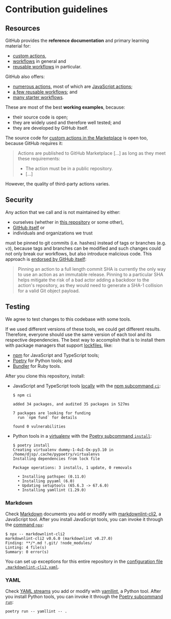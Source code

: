 # Contribution guidelines

## Resources

GitHub provides the **reference documentation** and primary learning material for:

- [custom actions](https://docs.github.com/en/actions/creating-actions/about-custom-actions),
- [workflows](https://docs.github.com/en/actions/using-workflows/about-workflows) in general and
- [reusable workflows](https://docs.github.com/en/actions/using-workflows/reusing-workflows) in particular.

GitHub also offers:

- [numerous actions](https://github.com/actions), most of which are [JavaScript actions](https://docs.github.com/en/actions/creating-actions/about-custom-actions#javascript-actions);
- [a few reusable workflows](https://github.com/actions/reusable-workflows); and
- [many starter workflows](https://github.com/actions/starter-workflows).

These are most of the best **working examples**, because:

- their source code is open;
- they are widely used and therefore well tested; and
- they are developed by GitHub itself.

The source code for [custom actions in the Marketplace](https://github.com/marketplace?type=actions) is open too, because GitHub requires it:

> Actions are published to GitHub Marketplace […] as long as they meet these requirements:
>
> - The action must be in a public repository.
> - […]

However, the quality of third-party actions varies.

## Security

Any action that we call and is not maintained by either:

- ourselves (whether in [this repository](../actions) or some other),
- [GitHub itself](https://github.com/actions) or
- individuals and organizations we trust

must be pinned to git commits (i.e. hashes) instead of tags or branches (e.g. `v3`),
because tags and branches can be modified and such changes could not only break our workflows, but also introduce malicious code.
This approach is [endorsed by GitHub itself](https://docs.github.com/en/actions/security-guides/security-hardening-for-github-actions#using-third-party-actions):

> Pinning an action to a full length commit SHA is currently the only way to use an action as an immutable release.
> Pinning to a particular SHA helps mitigate the risk of a bad actor adding a backdoor to the action's repository, as they would need to generate a SHA-1 collision for a valid Git object payload.

## Testing

We agree to test changes to this codebase with some tools.

If we used different versions of these tools, we could get different results.
Therefore, everyone should use the same version of each tool and its respective dependencies.
The best way to accomplish that is to install them with package managers that support [lockfiles](https://blog.shalvah.me/posts/understanding-lockfiles), like:

- [npm](https://docs.npmjs.com/cli/v9/commands/npm) for JavaScript and TypeScript tools;
- [Poetry](https://python-poetry.org/) for Python tools; and
- [Bundler](https://bundler.io/) for Ruby tools.

After you clone this repository, install:

- JavaScript and TypeScript tools [locally](https://docs.npmjs.com/downloading-and-installing-packages-locally) with the [npm subcommand `ci`](https://docs.npmjs.com/cli/v9/commands/npm-ci):

  ```Shell
  $ npm ci

  added 34 packages, and audited 35 packages in 527ms

  7 packages are looking for funding
    run `npm fund` for details

  found 0 vulnerabilities
  ```

- Python tools in a [virtualenv](https://docs.python.org/3/glossary.html#term-virtual-environment) with the [Poetry subcommand `install`](https://python-poetry.org/docs/cli/#install):

  ```Shell
  $ poetry install
  Creating virtualenv dummy-1-4uI-Ox-py3.10 in /home/djsp/.cache/pypoetry/virtualenvs
  Installing dependencies from lock file

  Package operations: 3 installs, 1 update, 0 removals

    • Installing pathspec (0.11.0)
    • Installing pyyaml (6.0)
    • Updating setuptools (65.6.3 -> 67.6.0)
    • Installing yamllint (1.29.0)
  ```

### Markdown

Check [Markdown](https://daringfireball.net/projects/markdown/) documents you add or modify with [markdownlint-cli2](https://github.com/DavidAnson/markdownlint-cli2), a JavaScript tool.
After you install JavaScript tools, you can invoke it through the [command `npx`](https://docs.npmjs.com/cli/v9/commands/npx):

```Shell
$ npx -- markdownlint-cli2
markdownlint-cli2 v0.6.0 (markdownlint v0.27.0)
Finding: **/*.md !.git/ !node_modules/
Linting: 4 file(s)
Summary: 0 error(s)
```

You can set up exceptions for this entire repository in the [configuration file `.markdownlint-cli2.yaml`](.markdownlint-cli2.yaml).

### YAML

Check [YAML streams](https://yaml.org/spec/1.2.2/#streams) you add or modify with [yamllint](https://github.com/adrienverge/yamllint), a Python tool.
After you install Python tools, you can invoke it through the [Poetry subcommand `run`](https://python-poetry.org/docs/cli/#run):

```Shell
poetry run -- yamllint -- .
```

